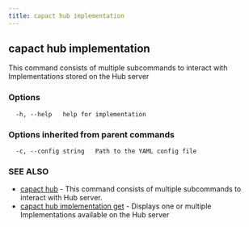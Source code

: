 ```yaml
---
title: capact hub implementation
---
```


## capact hub implementation

This command consists of multiple subcommands to interact with Implementations stored on the Hub server

### Options

```
  -h, --help   help for implementation
```

### Options inherited from parent commands

```
  -c, --config string   Path to the YAML config file
```

### SEE ALSO

* [capact hub](capact_hub.md)	 - This command consists of multiple subcommands to interact with Hub server.
* [capact hub implementation get](capact_hub_implementation_get.md)	 - Displays one or multiple Implementations available on the Hub server

